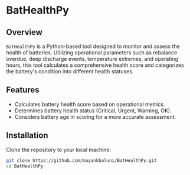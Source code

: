 # BatHealthPy

## Overview
`BatHealthPy` is a Python-based tool designed to monitor and assess the health of batteries. Utilizing operational parameters such as rebalance overdue, deep discharge events, temperature extremes, and operating hours, this tool calculates a comprehensive health score and categorizes the battery's condition into different health statuses.

## Features
- Calculates battery health score based on operational metrics.
- Determines battery health status (Critical, Urgent, Warning, OK).
- Considers battery age in scoring for a more accurate assessment.

## Installation
Clone the repository to your local machine:

```bash
git clone https://github.com/mayankbaluni/BatHealthPy.git
cd BatHealthPy

